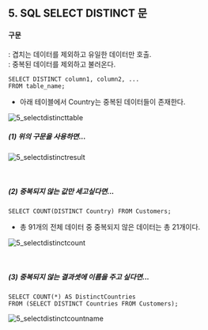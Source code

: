 ## 5. SQL SELECT DISTINCT 문

#### 구문

: 겹치는 데이터를 제외하고 유일한 데이터만 호출.<br>
: 중복된 데이터를 제외하고 불러온다. 

~~~
SELECT DISTINCT column1, column2, ...
FROM table_name;
~~~

- 아래 테이블에서 Country는 중복된 데이터들이 존재한다.

![5_selectdistincttable](https://github.com/juliahwang/wps-til/blob/master/0519-Day10-python3/HW-SQL%20study/sql-img/5_selectdistincttable.png)

##### (1) 위의 구문을 사용하면...

![5_selectdistinctresult](https://github.com/juliahwang/wps-til/blob/master/0519-Day10-python3/HW-SQL%20study/sql-img/5_selectdistinctresult.png)

<br>

##### (2) 중복되지 않는 값만 세고싶다면...
	
~~~
SELECT COUNT(DISTINCT Country) FROM Customers;
~~~

- 총 91개의 전체 데이터 중 중복되지 않은 데이터는 총 21개이다.
	
![5_selectdistinctcount](https://github.com/juliahwang/wps-til/blob/master/0519-Day10-python3/HW-SQL%20study/sql-img/5_selectdistinctcount.png)

<br>

##### (3) 중복되지 않는 결과셋에 이름을 주고 싶다면... 

~~~
SELECT COUNT(*) AS DistinctCountries
FROM (SELECT DISTINCT Countries FROM Customers);
~~~

![5_selectdistinctcountname](https://github.com/juliahwang/wps-til/blob/master/0519-Day10-python3/HW-SQL%20study/sql-img/5_selectdistinctcountname.png)

<br>